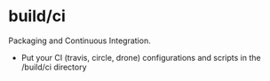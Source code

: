 # build/ci

Packaging and Continuous Integration.

* Put your CI (travis, circle, drone) configurations and scripts in the /build/ci directory
